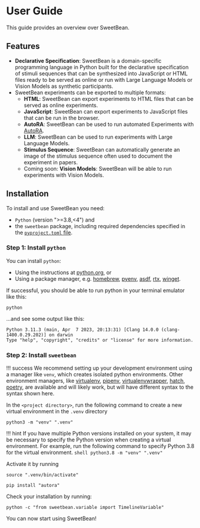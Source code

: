 # User Guide

This guide provides an overview over SweetBean.

## Features

- **Declarative Specification**: SweetBean is a domain-specific programming language in Python built for the declarative
  specification of stimuli sequences that can be synthesized into JavaScript or HTML files ready to be served as online
  or run with Large Language Models or Vision Models as synthetic participants.
- SweetBean experiments can be exported to multiple formats:
    - **HTML**: SweetBean can export experiments to HTML files that can be served as online experiments.
    - **JavaScript**: SweetBean can export experiments to JavaScript files that can be run in the browser.
    - **AutoRA**: SweetBean can be used to run automated Experiments with [AutoRA](https://autoresearch.github.io/autora/).
    - **LLM**: SweetBean can be used to run experiments with Large Language Models.
    - **Stimulus Sequence**: SweetBean can automatically generate an image of the stimulus sequence often used to document
      the experiment in papers.
    - Coming soon: **Vision Models**: SweetBean will be able to run experiments with Vision Models.

## Installation

To install and use SweetBean you need:

- `Python` (version ">=3.8,<4") and
- the `sweetbean` package, including required dependencies specified in the [`pyproject.toml` file](https://github.com/AutoResearch/sweetbean/blob/main/pyproject.toml).

### Step 1: Install `python`

You can install `python`:

- Using the instructions at [python.org](https://www.python.org), or
- Using a package manager, e.g.
  [homebrew](https://docs.brew.sh/Homebrew-and-Python), 
  [pyenv](https://github.com/pyenv/pyenv),
  [asdf](https://github.com/asdf-community/asdf-python), 
  [rtx](https://github.com/jdxcode/rtx/blob/main/docs/python.md),
  [winget](https://winstall.app/apps/Python.Python.3.8).

If successful, you should be able to run python in your terminal emulator like this:
```shell
python
```

...and see some output like this:
```
Python 3.11.3 (main, Apr  7 2023, 20:13:31) [Clang 14.0.0 (clang-1400.0.29.202)] on darwin
Type "help", "copyright", "credits" or "license" for more information.
```

### Step 2: Install `sweetbean`

!!! success
    We recommend setting up your development environment using a manager like `venv`, which creates isolated python 
    environments. Other environment managers, like 
    [virtualenv](https://virtualenv.pypa.io/en/latest/),
    [pipenv](https://pipenv.pypa.io/en/latest/),
    [virtualenvwrapper](https://virtualenvwrapper.readthedocs.io/en/latest/), 
    [hatch](https://hatch.pypa.io/latest/), 
    [poetry](https://python-poetry.org), 
    are available and will likely work, but will have different syntax to the syntax shown here.

In the `<project directory>`, run the following command to create a new virtual environment in the `.venv` directory

```shell
python3 -m "venv" ".venv" 
```

!!! hint
    If you have multiple Python versions installed on your system, it may be necessary to specify the Python version when creating a virtual environment. For example, run the following command to specify Python 3.8 for the virtual environment. 
    ```shell
    python3.8 -m "venv" ".venv" 
    ```

Activate it by running
```shell
source ".venv/bin/activate"
```

```shell
pip install "autora"
```

Check your installation by running:
```shell
python -c "from sweetbean.variable import TimelineVariable"
```

You can now start using SweetBean!
